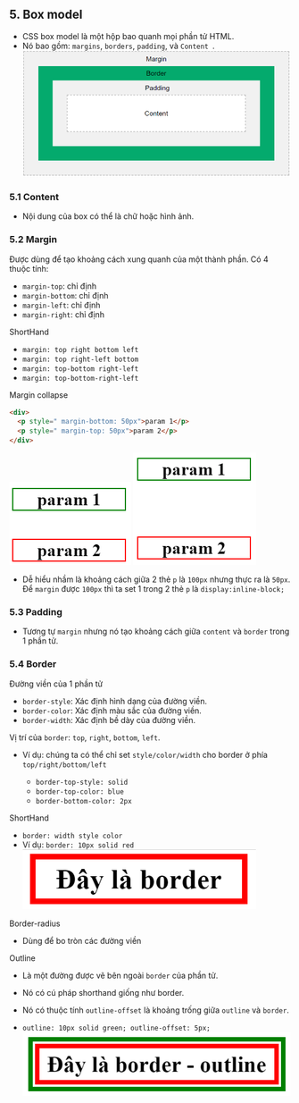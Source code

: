 ## 5. Box model

- CSS box model là một hộp bao quanh mọi phần tử HTML.
- Nó bao gồm: `margins`, `borders`, `padding`, và `Content `.
  ![boxmodel](./imgHTML/boxmodel.PNG)

### 5.1 Content

- Nội dung của box có thể là chữ hoặc hình ảnh.

### 5.2 Margin

Được dùng để tạo khoảng cách xung quanh của một thành phần. Có 4 thuộc tính:

- `margin-top`: chỉ định
- `margin-bottom`: chỉ định
- `margin-left`: chỉ định
- `margin-right`: chỉ định

ShortHand

- `margin: top right bottom left`
- `margin: top right-left bottom`
- `margin: top-bottom right-left`
- `margin: top-bottom-right-left`

Margin collapse

```html
<div>
  <p style=" margin-bottom: 50px">param 1</p>
  <p style=" margin-top: 50px">param 2</p>
</div>
```

![margin](./imgHTML/margin.PNG)
![margin](./imgHTML/margin1.PNG)

- Dễ hiểu nhầm là khoảng cách giữa 2 thẻ `p` là `100px` nhưng thực ra là `50px`. Để `margin` được `100px` thì ta set 1 trong 2 thẻ `p` là `display:inline-block;`

### 5.3 Padding

- Tương tự `margin` nhưng nó tạo khoảng cách giữa `content` và `border` trong 1 phần tử.

### 5.4 Border

Đường viền của 1 phần tử

- `border-style`: Xác định hình dạng của đường viền.
- `border-color`: Xác định màu sắc của đường viền.
- `border-width`: Xác định bề dày của đường viền.

Vị trí của `border`: `top`, `right`, `bottom`, `left`.

- Ví dụ: chúng ta có thể chỉ set `style/color/width` cho border ở phía `top/right/bottom/left `

  - `border-top-style: solid `
  - `border-top-color: blue `
  - `border-bottom-color: 2px `

ShortHand

- `border: width style color`
- Ví dụ: `border: 10px solid red`
  ![border](./imgHTML/border.PNG)

Border-radius

- Dùng để bo tròn các đường viền

Outline

- Là một đường được vẽ bên ngoài `border` của phần tử.
- Nó có cú pháp shorthand giống như border.
- Nó có thuộc tính `outline-offset` là khoảng trống giữa `outline` và `border`.

- `outline: 10px solid green; outline-offset: 5px;`
  ![outline](./imgHTML/outline.PNG)
